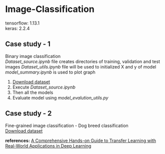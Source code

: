 # Image-Classification

tensorflow: 1.13.1  
keras: 2.2.4  
## Case study - 1
Binary image classification  
*Dataset_source.ipynb* file creates directories of training, validation and test images
*Dataset_utils.ipynb* file will be used to initialized X and y of model
*model_summary.ipynb* is used to plot graph
1. <a href="https://www.kaggle.com/c/dogs-vs-cats/data">Download dataset</a>
2. Execute *Dataset_source.ipynb*
3. Then all the models
4. Evaluate model using *model_evalution_utils.py*

## Case study - 2
Fine-grained image classification - Dog breed classification  
<a href="https://www.kaggle.com/c/dog-breed-identification/data">Download dataset</a>

**references:** <a href="https://towardsdatascience.com/a-comprehensive-hands-on-guide-to-transfer-learning-with-real-world-applications-in-deep-learning-212bf3b2f27a">A Comprehensive Hands-on Guide to Transfer Learning with Real-World Applications in Deep Learning</a>
